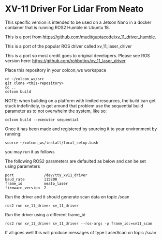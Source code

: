 # XV-11 Driver For Lidar From Neato

This specific version is intended to be used on a Jetson Nano in a docker container that is running ROS2 Humble in Ubuntu 18. 

This is a port from https://github.com/muditguptacode/xv_11_driver_humble.  

This is a port of the popular ROS driver called  xv_11_laser_driver

This is a port so most credit goes to original developers.
Please see ROS version here:  https://github.com/rohbotics/xv_11_laser_driver

Place this repository in your colcon_ws workspace

    cd ~/colcon_ws/src
    git clone <this-repository>
    cd ..
    colcon build

NOTE: when building on a platform with limited resources, the build can get stuck indefinitely, 
to get around that problem use the sequential build parameter as to not overwhelm the system, like so:
    
    colcon build --executor sequential 

Once it has been made and registered by sourcing it to your environment by running:

    source ~/colcon_ws/install/local_setup.bash

you may run it as follows

The following ROS2 parameters are defaulted as below and can be set using parameters

    port              /dev/tty_xv11_driver
    baud_rate         115200
    frame_id          neato_laser
    firmware_version  2

Run the driver and it should generate scan data on topic /scan

    ros2 run xv_11_driver xv_11_driver

Run the driver using a different frame_id

    ros2 run xv_11_driver xv_11_driver --ros-args -p frame_id:=xv11_scan

If all goes well this will produce messages of type LaserScan on topic /scan

    

